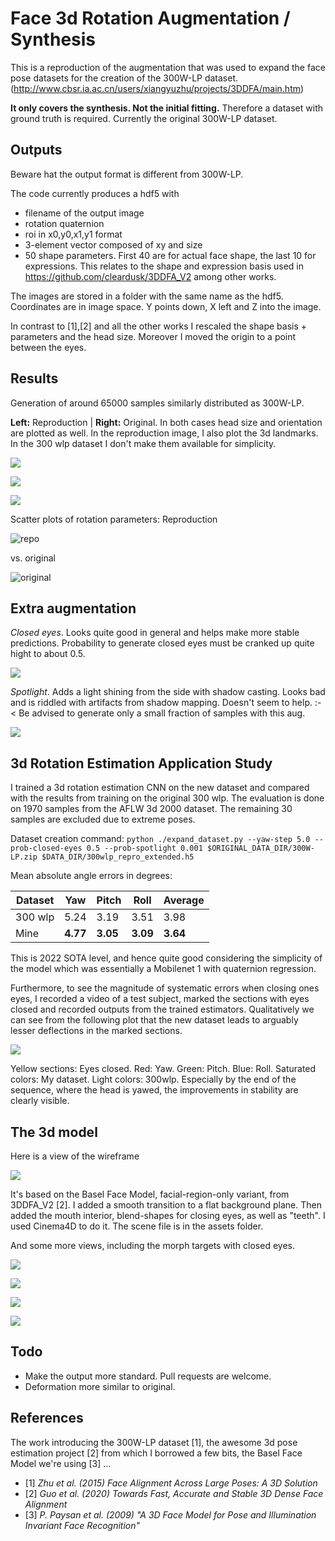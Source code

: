 Face 3d Rotation Augmentation / Synthesis
=========================================

This is a reproduction of the augmentation that was used to expand the
face pose datasets for the creation of the 300W-LP dataset. (http://www.cbsr.ia.ac.cn/users/xiangyuzhu/projects/3DDFA/main.htm)

**It only covers the synthesis. Not the initial fitting.** Therefore a dataset with ground truth is required. Currently the original 300W-LP dataset.

Outputs
-------

Beware hat the output format is different from 300W-LP.

The code currently produces a hdf5 with

* filename of the output image
* rotation quaternion
* roi in x0,y0,x1,y1 format
* 3-element vector composed of xy and size
* 50 shape parameters. First 40 are for actual face shape, the last 10 for expressions. This relates to the shape and expression basis used in https://github.com/cleardusk/3DDFA_V2 among other works.

The images are stored in a folder with the same name as the hdf5.
Coordinates are in image space. Y points down, X left and Z into the image.

In contrast to [1],[2] and all the other works I rescaled the shape basis + parameters and the head size. Moreover I moved the origin to a point between the eyes.

Results
-------

Generation of around 65000 samples similarly distributed as 300W-LP.

**Left:** Reproduction | **Right:** Original.
In both cases head size and orientation are plotted as well.
In the reproduction image, I also plot the 3d landmarks. In the
300 wlp dataset I don't make them available for simplicity.

![](doc/collage1.png)

![](doc/collage2.png)

![](doc/collage3.png)

Scatter plots of rotation parameters: Reproduction

![repo](doc/repro_rot_distribution.png)

vs. original

![original](doc/300wlp_rot_distribution.png)

Extra augmentation
------------------

*Closed eyes*. Looks quite good in general and helps make more stable predictions. 
Probability to generate closed eyes must be cranked up quite hight to about 0.5.

![](doc/closed-eyes-aug.jpg)

*Spotlight*. Adds a light shining from the side with shadow casting. Looks bad and is riddled with artifacts from shadow mapping. Doesn't seem to help. :-< Be advised to generate only a small fraction of samples with this aug.

![](doc/spotlight-aug.jpg)

3d Rotation Estimation Application Study
----------------------------------------

I trained a 3d rotation estimation CNN on the new dataset and compared with the results from training on the original 300 wlp. The evaluation is done on 1970 samples from the AFLW 3d 2000 dataset. The remaining 30 samples are excluded due to extreme poses.

Dataset creation command: `python ./expand_dataset.py --yaw-step 5.0 --prob-closed-eyes 0.5 --prob-spotlight 0.001 $ORIGINAL_DATA_DIR/300W-LP.zip $DATA_DIR/300wlp_repro_extended.h5`

Mean absolute angle errors in degrees:

| Dataset  | Yaw  | Pitch | Roll | Average |
|----------|------|-------|------|---------|
| 300 wlp  | 5.24 | 3.19  | 3.51 |  3.98   |
| Mine     | **4.77** | **3.05**  | **3.09** |  **3.64**   |

This is 2022 SOTA level, and hence quite good considering the simplicity of the model which was essentially a Mobilenet 1 with quaternion regression.

Furthermore, to see the magnitude of systematic errors when closing ones eyes, I recorded a video of a 
test subject, marked the sections with eyes closed and recorded outputs from the trained estimators. 
Qualitatively we can see from the following plot that the new dataset leads to arguably lesser deflections
in the marked sections.

![](doc/ypr-curves.png)

Yellow sections: Eyes closed. Red: Yaw. Green: Pitch. Blue: Roll. Saturated colors: My dataset. Light colors: 300wlp.
Especially by the end of the sequence, where the head is yawed, the improvements in stability are clearly visible.

The 3d model
------------

Here is a view of the wireframe

![](doc/wireframe.png)

It's based on the Basel Face Model, facial-region-only variant, from 3DDFA_V2 [2]. I added a smooth transition to a flat background plane. Then added the mouth interior,
blend-shapes for closing eyes, as well as "teeth". I used Cinema4D to do it. The scene file is in the assets folder.

And some more views, including the morph targets with closed eyes.

![](doc/mesh1.png)

![](doc/mesh2.png)

![](doc/mesh3.png)

![](doc/mesh4.png)


Todo
----

* Make the output more standard. Pull requests are welcome.
* Deformation more similar to original.

References
----------

The work introducing the 300W-LP dataset [1],
the awesome 3d pose estimation project [2] from which I borrowed a few bits,
the Basel Face Model we're using [3] ...

* [1] *Zhu et al. (2015) Face Alignment Across Large Poses: A 3D Solution*
* [2] *Guo et al. (2020) Towards Fast, Accurate and Stable 3D Dense Face Alignment*
* [3] *P. Paysan et al. (2009) "A 3D Face Model for Pose and Illumination Invariant Face Recognition"*